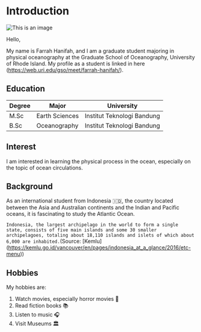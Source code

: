 # Introduction

![This is an image](https://web.uri.edu/gso/wp-content/uploads/sites/916/headshot-Farrah-Hanifah.jpg)

Hello,

My name is Farrah Hanifah, and I am a graduate student majoring in physical oceanography at the Graduate School of Oceanography, University of Rhode Island. My profile as a student is linked in here (https://web.uri.edu/gso/meet/farrah-hanifah/). 

## Education
| Degree | Major | University |
| --- | --- | --- |
| M.Sc | Earth Sciences | Institut Teknologi Bandung |
| B.Sc | Oceanography | Institut Teknologi Bandung |

## Interest
I am interested in learning the physical process in the ocean, especially on the topic of ocean circulations.

## Background
As an international student from Indonesia :indonesia:, the country located between the Asia and Australian continents and the Indian and Pacific oceans, it is fascinating to study the Atlantic Ocean. 

`Indonesia, the largest archipelago in the world to form a single state, consists of five main islands and some 30 smaller archipelagoes, totaling about 18,110 islands and islets of which about 6,000 are inhabited.`(Source: [Kemlu] (https://kemlu.go.id/vancouver/en/pages/indonesia_at_a_glance/2016/etc-menu))

## Hobbies
My hobbies are:
1. Watch movies, especially horror movies :zombie:
2. Read fiction books :books:
3. Listen to music :headphones:
4. Visit Museums :classical_building: 
